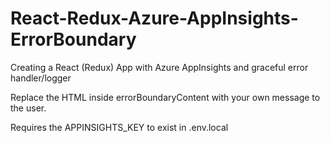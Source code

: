 # React-Redux-Azure-AppInsights-ErrorBoundary
 Creating a React (Redux) App with Azure AppInsights and graceful error handler/logger

 Replace the HTML inside errorBoundaryContent with your own message to the user.

 Requires the APPINSIGHTS_KEY to exist in .env.local

